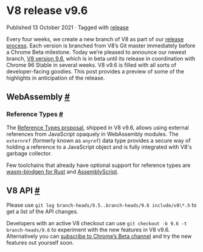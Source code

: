 V8 release v9.6
===============

Published 13 October 2021 · Tagged with [release](/blog/tags/release)

Every four weeks, we create a new branch of V8 as part of our [release process](https://v8.dev/docs/release-process). Each version is branched from V8’s Git master immediately before a Chrome Beta milestone. Today we’re pleased to announce our newest branch, [V8 version 9.6](https://chromium.googlesource.com/v8/v8.git/+log/branch-heads/9.6), which is in beta until its release in coordination with Chrome 96 Stable in several weeks. V8 v9.6 is filled with all sorts of developer-facing goodies. This post provides a preview of some of the highlights in anticipation of the release.

WebAssembly [#](#webassembly)
-----------------------------

### Reference Types [#](#reference-types)

The [Reference Types proposal](https://github.com/WebAssembly/reference-types/blob/master/proposals/reference-types/Overview.md), shipped in V8 v9.6, allows using external references from JavaScript opaquely in WebAssembly modules. The `externref` (formerly known as `anyref`) data type provides a secure way of holding a reference to a JavaScript object and is fully integrated with V8's garbage collector.

Few toolchains that already have optional support for reference types are [wasm-bindgen for Rust](https://rustwasm.github.io/wasm-bindgen/reference/reference-types.html) and [AssemblyScript](https://www.assemblyscript.org/compiler.html#command-line-options).

V8 API [#](#v8-api)
-------------------

Please use `git log branch-heads/9.5..branch-heads/9.6 include/v8\*.h` to get a list of the API changes.

Developers with an active V8 checkout can use `git checkout -b 9.6 -t branch-heads/9.6` to experiment with the new features in V8 v9.6. Alternatively you can [subscribe to Chrome’s Beta channel](https://www.google.com/chrome/browser/beta.html) and try the new features out yourself soon.